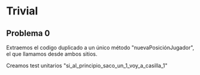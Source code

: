 # Trivial

## Problema 0

Extraemos el codigo duplicado a un único método "nuevaPosiciónJugador", el que llamamos desde ambos sitios.

Creamos test unitarios "si_al_principio_saco_un_1_voy_a_casilla_1"